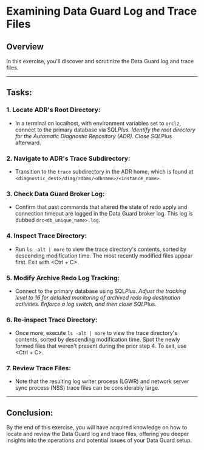 # Examining Data Guard Log and Trace Files

## Overview

In this exercise, you'll discover and scrutinize the Data Guard log and trace files.

---

## Tasks:

### 1. **Locate ADR's Root Directory**:
   - In a terminal on localhost, with environment variables set to `orcl2`, connect to the primary database via SQL*Plus. Identify the root directory for the Automatic Diagnostic Repository (ADR). Close SQL*Plus afterward.

### 2. **Navigate to ADR's Trace Subdirectory**:
   - Transition to the `trace` subdirectory in the ADR home, which is found at `<diagnostic_dest>/diag/rdbms/<dbname>/<instance_name>`.

### 3. **Check Data Guard Broker Log**:
   - Confirm that past commands that altered the state of redo apply and connection timeout are logged in the Data Guard broker log. This log is dubbed `drc<db_unique_name>.log`.

### 4. **Inspect Trace Directory**:
   - Run `ls -alt | more` to view the trace directory's contents, sorted by descending modification time. The most recently modified files appear first. Exit with <Ctrl + C>.

### 5. **Modify Archive Redo Log Tracking**:
   - Connect to the primary database using SQL*Plus. Adjust the tracking level to 16 for detailed monitoring of archived redo log destination activities. Enforce a log switch, and then close SQL*Plus.

### 6. **Re-inspect Trace Directory**:
   - Once more, execute `ls -alt | more` to view the trace directory's contents, sorted by descending modification time. Spot the newly formed files that weren't present during the prior step 4. To exit, use <Ctrl + C>.

### 7. **Review Trace Files**:
   - Note that the resulting log writer process (LGWR) and network server sync process (NSS) trace files can be considerably large.

---

## Conclusion:

By the end of this exercise, you will have acquired knowledge on how to locate and review the Data Guard log and trace files, offering you deeper insights into the operations and potential issues of your Data Guard setup.
